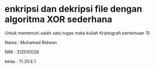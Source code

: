 # enkripsi dan dekripsi file dengan algoritma XOR sederhana
Untuk memenuhi salah satu tugas mata kuliah Kriptografi pertemuan 15

Nama : Muhamad Ridwan

NIM : 312010026

kelas : TI.20.E.1
